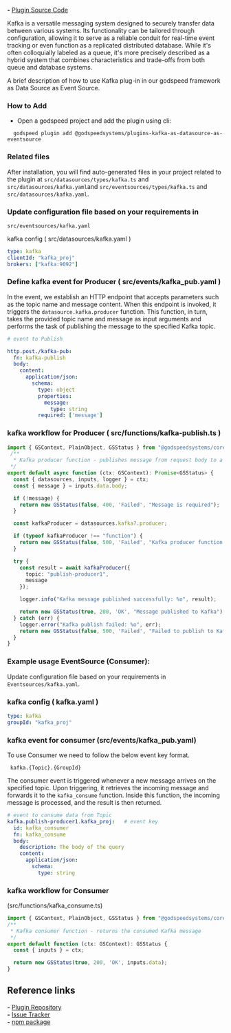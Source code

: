 **-** [Plugin Source Code](https://github.com/godspeedsystems/gs-plugins/tree/main/plugins/kafka-as-datasource-as-eventsource) 

Kafka is a versatile messaging system designed to securely transfer data between various systems. Its functionality can be tailored through configuration, allowing it to serve as a reliable conduit for real-time event tracking or even function as a replicated distributed database. While it's often colloquially labeled as a queue, it's more precisely described as a hybrid system that combines characteristics and trade-offs from both queue and database systems.

A brief description of how to use Kafka plug-in in our godspeed framework as Data Source as Event Source. 

### How to Add
- Open a godspeed project and add the plugin using cli:
```
  godspeed plugin add @godspeedsystems/plugins-kafka-as-datasource-as-eventsource
```

### Related files

After installation, you will find auto-generated files in your project related to the plugin at `src/datasources/types/kafka.ts` and `src/datasources/kafka.yaml`and `src/eventsources/types/kafka.ts` and `src/datasources/kafka.yaml`.


### Update configuration file based on your requirements in 
`src/eventsources/kafka.yaml`

kafka config ( src/datasources/kafka.yaml )
```yaml
type: kafka
clientId: "kafka_proj"
brokers: ["kafka:9092"]
```

### Define kafka event for Producer ( src/events/kafka_pub.yaml )

In the event, we establish an HTTP endpoint that accepts parameters such as the topic name and message content. When this endpoint is invoked, it triggers the `datasource.kafka.producer` function. This function, in turn, takes the provided topic name and message as input arguments and performs the task of publishing the message to the specified Kafka topic.
```yaml
# event to Publish

http.post./kafka-pub:
  fn: kafka-publish
  body:
    content:
      application/json:
        schema:
          type: object
          properties:
            message:
              type: string
          required: ['message']

```
<!-- #### kafka workflow for Producer ( src/functions/kafka-publish.yaml )

In workflow we need to mension `datasource.kafka.producer` as function (fn) to produce data.

```yaml
id: kafka-publish
summary: kafka publish message
tasks:
    - id: publish
      fn: datasource.kafka.producer
      args:
        topic: "publish-producer1"
        message: <% inputs.body.message %>
``` -->
### kafka workflow for Producer ( src/functions/kafka-publish.ts )

```ts
import { GSContext, PlainObject, GSStatus } from "@godspeedsystems/core";
 /**
  * Kafka producer function - publishes message from request body to a Kafka topic
 */
export default async function (ctx: GSContext): Promise<GSStatus> {
  const { datasources, inputs, logger } = ctx;
  const { message } = inputs.data.body;

  if (!message) {
    return new GSStatus(false, 400, 'Failed', "Message is required");
  }

  const kafkaProducer = datasources.kafka?.producer;

  if (typeof kafkaProducer !== "function") {
    return new GSStatus(false, 500, 'Failed', "Kafka producer function not found");
  }

  try {
    const result = await kafkaProducer({
      topic: "publish-producer1",
      message
    });

    logger.info("Kafka message published successfully: %o", result);

    return new GSStatus(true, 200, 'OK', "Message published to Kafka");
  } catch (err) {
    logger.error("Kafka publish failed: %o", err);
    return new GSStatus(false, 500, 'Failed', "Failed to publish to Kafka");
  }
}
```
### Example usage EventSource (Consumer):

Update configuration file based on your requirements in `Eventsources/kafka.yaml`.

### kafka config ( kafka.yaml )
```yaml
type: kafka
groupId: "kafka_proj"
```

### kafka event for consumer (src/events/kafka_pub.yaml)

To use Consumer we need to follow the below event key format.

```
 kafka.{Topic}.{GroupId}
```
The consumer event is triggered whenever a new message arrives on the specified topic. Upon triggering, it retrieves the incoming message and forwards it to the `kafka_consume` function. Inside this function, the incoming message is processed, and the result is then returned.

``` yaml
# event to consume data from Topic
kafka.publish-producer1.kafka_proj:   # event key
  id: kafka_consumer
  fn: kafka_consume
  body:
    description: The body of the query
    content:
      application/json: 
        schema:
          type: string
```
### kafka workflow for Consumer 
(src/functions/kafka_consume.ts)
```ts
import { GSContext, PlainObject, GSStatus } from "@godspeedsystems/core";
/**
 * Kafka consumer function - returns the consumed Kafka message
 */
export default function (ctx: GSContext): GSStatus {
  const { inputs } = ctx;

  return new GSStatus(true, 200, 'OK', inputs.data);
}
```


## Reference links
**-** [Plugin Repository](https://github.com/godspeedsystems/gs-plugins/tree/main/plugins/kafka-as-datasource-as-eventsource)   
**-** [Issue Tracker](https://github.com/godspeedsystems/gs-plugins/issues)      
**-** [npm package](https://www.npmjs.com/package/@godspeedsystems/plugins-kafka-as-datasource-as-eventsource)

